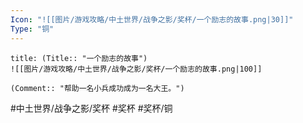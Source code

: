 ```yaml
---
Icon: "![[图片/游戏攻略/中土世界/战争之影/奖杯/一个励志的故事.png|30]]"
Type: "铜"
---
```

```ad-common-bronze-trophy
title: (Title:: "一个励志的故事")
![[图片/游戏攻略/中土世界/战争之影/奖杯/一个励志的故事.png|100]]

(Comment:: "帮助一名小兵成功成为一名大王。")
```

#中土世界/战争之影/奖杯 #奖杯 #奖杯/铜
